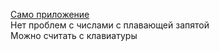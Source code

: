 [Само приложение](https://calculator-javascript-js.netlify.com/)  
Нет проблем с числами с плавающей запятой  
Можно считать с клавиатуры  
